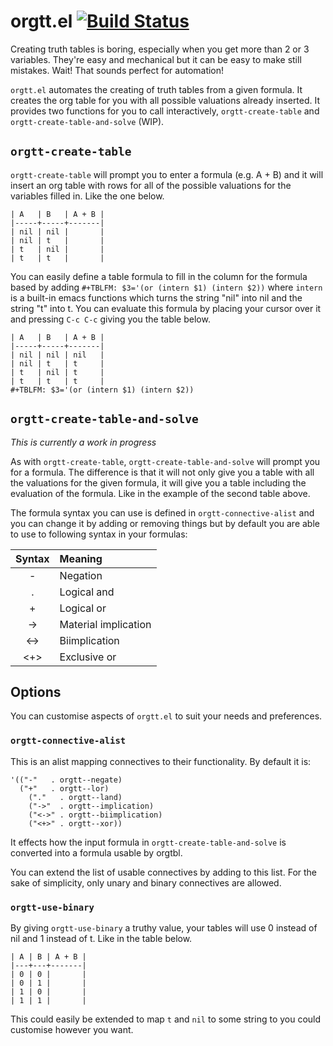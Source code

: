 # orgtt.el [![Build Status](https://travis-ci.org/nick96/orgtt.el.svg?branch=master)](https://travis-ci.org/nick96/orgtt.el)

Creating truth tables is boring, especially when you get more than 2 or 3 variables. They're easy and mechanical but
it can be easy to make still mistakes. Wait! That sounds perfect for automation!

`orgtt.el` automates the creating of truth tables from a given formula. It creates the org table for you with all possible
valuations already inserted. It provides two functions for you to call interactively, `orgtt-create-table` and
`orgtt-create-table-and-solve` (WIP).

## `orgtt-create-table`

`orgtt-create-table` will prompt you to enter a formula (e.g. A + B) and it will insert an org table with rows for
all of the possible valuations for the variables filled in. Like the one below.

```
| A   | B   | A + B |
|-----+-----+-------|
| nil | nil |       |
| nil | t   |       |
| t   | nil |       |
| t   | t   |       |
```

You can easily define a table formula to fill in the column for the formula based by adding 
`#+TBLFM: $3='(or (intern $1) (intern $2))` where `intern` is a built-in emacs functions which turns the string "nil"
into nil and the string "t" into t. You can evaluate this formula by placing your cursor over it and pressing `C-c C-c`
giving you the table below.

```
| A   | B   | A + B |
|-----+-----+-------|
| nil | nil | nil   |
| nil | t   | t     |
| t   | nil | t     |
| t   | t   | t     |
#+TBLFM: $3='(or (intern $1) (intern $2))
```


## `orgtt-create-table-and-solve`

*This is currently a work in progress*

As with `orgtt-create-table`, `orgtt-create-table-and-solve` will prompt you for a formula. The difference is
that it will not only give you a table with all the valuations for the given formula, it will give you a table
including the evaluation of the formula. Like in the example of the second table above.

The formula syntax you can use is defined in `orgtt-connective-alist` and you can change it by adding or removing
things but by default you are able to use to following syntax in your formulas:

| Syntax | Meaning              |
|:------:|:---------------------|
| -      | Negation             |
| .      | Logical and          |
| +      | Logical or           |
| ->     | Material implication |
| <->    | Biimplication        |
| <+>    | Exclusive or         |

## Options

You can customise aspects of `orgtt.el` to suit your needs and preferences.

### `orgtt-connective-alist`

This is an alist mapping connectives to their functionality. By default it is:

``` emacs-lisp
'(("-"   . orgtt--negate)
  ("+"   . orgtt--lor)
	("."   . orgtt--land)
	("->"  . orgtt--implication)
	("<->" . orgtt--biimplication)
	("<+>" . orgtt--xor))
```

It effects how the input formula in `orgtt-create-table-and-solve` is converted into a formula usable
by orgtbl.

You can extend the list of usable connectives by adding to this list. For the sake of simplicity, only
unary and binary connectives are allowed.

### `orgtt-use-binary`

By giving `orgtt-use-binary` a truthy value, your tables will use 0 instead of nil and 1 instead of t. Like in the table
below.

```
| A | B | A + B |
|---+---+-------|
| 0 | 0 |       |
| 0 | 1 |       |
| 1 | 0 |       |
| 1 | 1 |       |
```

This could easily be extended to map `t` and `nil` to some string to you could customise however you want.
